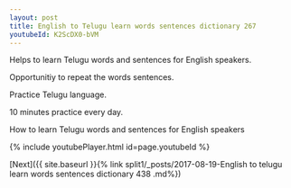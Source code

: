 ```yaml
---
layout: post
title: English to Telugu learn words sentences dictionary 267 
youtubeId: K2ScDX0-bVM
---
```

 
 
Helps to learn Telugu words and sentences for English speakers.

Opportunitiy to repeat the words sentences. 

Practice Telugu language. 
 
10 minutes practice every day. 
 
How to learn Telugu words and sentences for English speakers 
 
{% include youtubePlayer.html id=page.youtubeId %}
 
 
[Next]({{ site.baseurl }}{% link  split1/_posts/2017-08-19-English to telugu learn words sentences dictionary 438 .md%})
 
